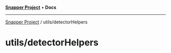 [**Snapper Project**](../../README.md) • **Docs**

***

[Snapper Project](../../README.md) / utils/detectorHelpers

# utils/detectorHelpers
